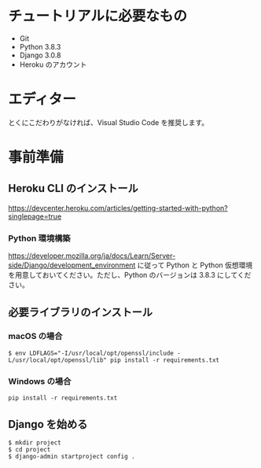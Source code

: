 # チュートリアルに必要なもの

- Git
- Python 3.8.3
- Django 3.0.8
- Heroku のアカウント

# エディター

とくにこだわりがなければ、Visual Studio Code を推奨します。

# 事前準備

## Heroku CLI のインストール

https://devcenter.heroku.com/articles/getting-started-with-python?singlepage=true

### Python 環境構築

https://developer.mozilla.org/ja/docs/Learn/Server-side/Django/development_environment に従って Python と Python 仮想環境を用意しておいてください。ただし、Python のバージョンは 3.8.3 にしてください。

## 必要ライブラリのインストール

### macOS の場合

```
$ env LDFLAGS="-I/usr/local/opt/openssl/include -L/usr/local/opt/openssl/lib" pip install -r requirements.txt
```

### Windows の場合

```
pip install -r requirements.txt
```

## Django を始める

```
$ mkdir project
$ cd project
$ django-admin startproject config .
```
